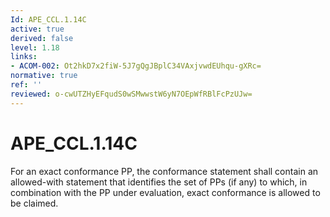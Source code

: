 ```yaml
---
Id: APE_CCL.1.14C
active: true
derived: false
level: 1.18
links:
- ACOM-002: Ot2hkD7x2fiW-5J7gQgJBplC34VAxjvwdEUhqu-gXRc=
normative: true
ref: ''
reviewed: o-cwUTZHyEFqudS0wSMwwstW6yN7OEpWfRBlFcPzUJw=
---
```


# APE_CCL.1.14C

For an exact conformance PP, the conformance statement shall contain an allowed-with statement that identifies the set of PPs (if any) to which, in combination with the PP under evaluation, exact conformance is allowed to be claimed.